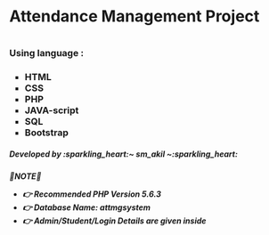 <h1>Attendance Management Project<h1>
   <h3>Using language : <h3>
      <ul style="list-style-type:square;">
        <li>HTML</li>
        <li>CSS</li>
        <li>PHP</li>
        <li>JAVA-script</li>
        <li>SQL</li>
        <li>Bootstrap</li>
      </ul>
   <h5 style="align:right;"> Developed by :sparkling_heart:~ sm_akil ~:sparkling_heart: <h5>
      
      
  
:sparkling_heart:**NOTE**:sparkling_heart:
       
* :point_right: **Recommended PHP Version 5.6.3**
* :point_right:    **Database Name: attmgsystem**
* :point_right:  **Admin/Student/Login Details are given inside**

        
      
